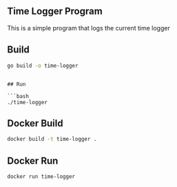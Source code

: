## Time Logger Program

This is a simple program that logs the current time logger

## Build

```bash
go build -o time-logger
```
```

## Run

```bash
./time-logger
```

## Docker Build

```bash
docker build -t time-logger .
```

## Docker Run

```bash
docker run time-logger
```
